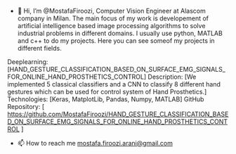- 👋 Hi, I’m @MostafaFiroozi, Computer Vision Engineer at Alascom company in Milan. 
 The main focus of my work is developement of artificial intelligence based image processing algorithms to solve industrial problems in different domains. I usually use python, MATLAB and c++ to do my projects. Here you can see someof my projects in different fields.

Deeplearning: 
[HAND_GESTURE_CLASSIFICATION_BASED_ON_SURFACE_EMG_SIGNALS_FOR_ONLINE_HAND_PROSTHETICS_CONTROL]
Description: [We implemented 5 classical classifiers and a CNN to classify 8 different hand gestures which can be used for control system of Hand Prosthetics.]
Technologies: [Keras, MatplotLib, Pandas, Numpy, MATLAB]
GitHub Repository: [ https://github.com/MostafaFiroozi/HAND_GESTURE_CLASSIFICATION_BASED_ON_SURFACE_EMG_SIGNALS_FOR_ONLINE_HAND_PROSTHETICS_CONTROL ]



- 📫 How to reach me mostafa.firoozi.arani@gmail.com

<!---
MostafaFiroozi/MostafaFiroozi is a ✨ special ✨ repository because its `README.md` (this file) appears on your GitHub profile.
You can click the Preview link to take a look at your changes.
--->
